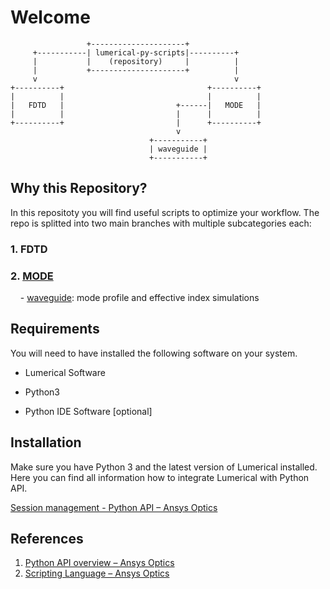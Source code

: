 # Welcome

```
                 +---------------------+
     +-----------| lumerical-py-scripts|----------+  
     |           |    (repository)     |          |  
     |           +---------------------+          |  
     v                                            v  
+----------+                                +----------+
|          |                                |          |
|   FDTD   |                         +------|   MODE   |
|          |                         |      |          |
+----------+                         |      +----------+
                                     v
                               +-----------+
                               | waveguide |
                               +-----------+
```

## Why this Repository?

In this repositoty you will find useful scripts to optimize your workflow. The repo is splitted into two main branches with multiple subcategories each:

### 1. FDTD

### 2. [MODE](/MODE)

    - [waveguide](MODE/waveguide): mode profile and effective index simulations

## Requirements

You will need to have installed the following software on your system.

- Lumerical Software

- Python3

- Python IDE Software [optional]

## Installation

Make sure you have Python 3 and the latest version of Lumerical installed. Here you can find all information how to integrate Lumerical with Python API.

[Session management - Python API &ndash; Ansys Optics](https://optics.ansys.com/hc/en-us/articles/360041873053) 

## References

1. [Python API overview &ndash; Ansys Optics](https://optics.ansys.com/hc/en-us/articles/360037824513-Python-API-overview)
2. [Scripting Language &ndash; Ansys Optics](https://optics.ansys.com/hc/en-us/categories/360001998954-Scripting-Language)
